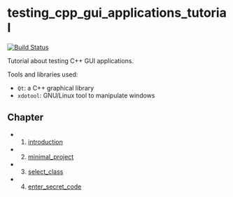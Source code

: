# testing_cpp_gui_applications_tutorial

[![Build Status](https://travis-ci.org/richelbilderbeek/testing_cpp_gui_applications_tutorial.svg?branch=master)](https://travis-ci.org/richelbilderbeek/testing_cpp_gui_applications_tutorial)

Tutorial about testing C++ GUI applications.

Tools and libraries used:

  * `Qt`: a C++ graphical library
  * `xdotool`: GNU/Linux tool to manipulate windows

## Chapter

 * 1. [introduction](introduction/README)
 * 2. [minimal_project](minimal_project/README.md)
 * 3. [select_class](select_class/README.md)
 * 4. [enter_secret_code](enter_secret_code/README.md)